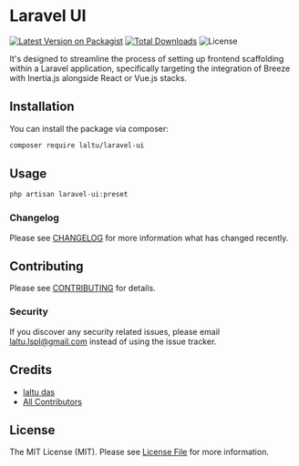 # Laravel UI

[![Latest Version on Packagist](https://img.shields.io/packagist/v/laltu/laravel-ui.svg?style=flat-square)](https://packagist.org/packages/laltu/laravel-ui)
[![Total Downloads](https://img.shields.io/packagist/dt/laltu/laravel-ui.svg?style=flat-square)](https://packagist.org/packages/laltu/laravel-ui)
![License](https://img.shields.io/packagist/l/laltu/laravel-ui)

It's designed to streamline the process of setting up frontend scaffolding within a Laravel application, specifically targeting the integration of Breeze with Inertia.js alongside React or Vue.js stacks.
## Installation

You can install the package via composer:

```bash
composer require laltu/laravel-ui
```

## Usage

```php
php artisan laravel-ui:preset
```

### Changelog

Please see [CHANGELOG](CHANGELOG.md) for more information what has changed recently.

## Contributing

Please see [CONTRIBUTING](CONTRIBUTING.md) for details.

### Security

If you discover any security related issues, please email laltu.lspl@gmail.com instead of using the issue tracker.

## Credits

-   [laltu das](https://github.com/laltu)
-   [All Contributors](../../contributors)

## License

The MIT License (MIT). Please see [License File](LICENSE.md) for more information.
